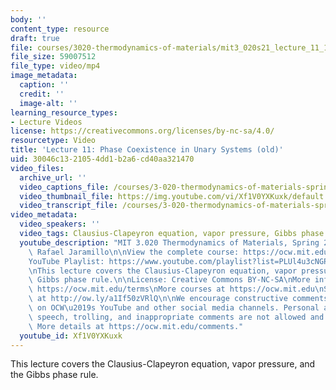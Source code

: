 ```yaml
---
body: ''
content_type: resource
draft: true
file: courses/3020-thermodynamics-of-materials/mit3_020s21_lecture_11_1080p_360p_16_9.mp4
file_size: 59007512
file_type: video/mp4
image_metadata:
  caption: ''
  credit: ''
  image-alt: ''
learning_resource_types:
- Lecture Videos
license: https://creativecommons.org/licenses/by-nc-sa/4.0/
resourcetype: Video
title: 'Lecture 11: Phase Coexistence in Unary Systems (old)'
uid: 30046c13-2105-4dd1-b2a6-cd40aa321470
video_files:
  archive_url: ''
  video_captions_file: /courses/3-020-thermodynamics-of-materials-spring-2021/1wUoeI9A3OBNhldAXyJE5fzbNJBVtZhOw_transcript.webvtt
  video_thumbnail_file: https://img.youtube.com/vi/Xf1V0YXKuxk/default.jpg
  video_transcript_file: /courses/3-020-thermodynamics-of-materials-spring-2021/1wUoeI9A3OBNhldAXyJE5fzbNJBVtZhOw_transcript.pdf
video_metadata:
  video_speakers: ''
  video_tags: Clausius-Clapeyron equation, vapor pressure, Gibbs phase rule
  youtube_description: "MIT 3.020 Thermodynamics of Materials, Spring 2021\nInstructor:\
    \ Rafael Jaramillo\n\nView the complete course: https://ocw.mit.edu/sites/3020-thermodynamics-of-materials/\n\
    YouTube Playlist: https://www.youtube.com/playlist?list=PLUl4u3cNGP61g-yRbJz4ghFPJLiok1HxX\n\
    \nThis lecture covers the Clausius-Clapeyron equation, vapor pressure, and the\
    \ Gibbs phase rule.\n\nLicense: Creative Commons BY-NC-SA\nMore information at\
    \ https://ocw.mit.edu/terms\nMore courses at https://ocw.mit.edu\nSupport OCW\
    \ at http://ow.ly/a1If50zVRlQ\n\nWe encourage constructive comments and discussion\
    \ on OCW\u2019s YouTube and other social media channels. Personal attacks, hate\
    \ speech, trolling, and inappropriate comments are not allowed and may be removed.\
    \ More details at https://ocw.mit.edu/comments."
  youtube_id: Xf1V0YXKuxk
---
```

This lecture covers the Clausius-Clapeyron equation, vapor pressure, and the Gibbs phase rule.